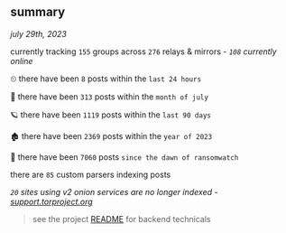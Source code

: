 
## summary
_july 29th, 2023_

currently tracking `155` groups across `276` relays & mirrors - _`108` currently online_

⏲ there have been `8` posts within the `last 24 hours`

🦈 there have been `313` posts within the `month of july`

🪐 there have been `1119` posts within the `last 90 days`

🏚 there have been `2369` posts within the `year of 2023`

🦕 there have been `7060` posts `since the dawn of ransomwatch`

there are `85` custom parsers indexing posts

_`20` sites using v2 onion services are no longer indexed - [support.torproject.org](https://support.torproject.org/onionservices/v2-deprecation/)_

> see the project [README](https://github.com/joshhighet/ransomwatch#ransomwatch--) for backend technicals

